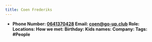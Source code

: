```yaml
---
title: Coen Frederiks
---
```


- **Phone Number: [0641370428](tel:0641370428)
Email: [coen@go-up.club](mailto:coen@go-up.club)
Role:
Locations:
How we met:
Birthday:
Kids names:
Company:
Tags: #People**
